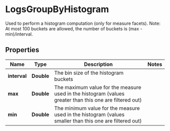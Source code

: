 

# LogsGroupByHistogram

Used to perform a histogram computation (only for measure facets). Note: At most 100 buckets are allowed, the number of buckets is (max - min)/interval.

## Properties

Name | Type | Description | Notes
------------ | ------------- | ------------- | -------------
**interval** | **Double** | The bin size of the histogram buckets | 
**max** | **Double** | The maximum value for the measure used in the histogram (values greater than this one are filtered out) | 
**min** | **Double** | The minimum value for the measure used in the histogram (values smaller than this one are filtered out) | 




